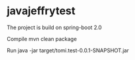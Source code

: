# javajeffrytest
The project is build on spring-boot 2.0

Compile
mvn clean package

Run
java -jar target/tomi.test-0.0.1-SNAPSHOT.jar

